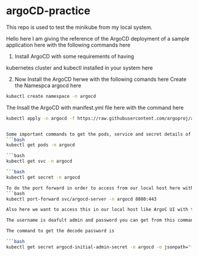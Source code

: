 # argoCD-practice
This repo is used to test the minikube from my local system.

Hello here I am giving the reference of the ArgoCD deployment of a sample application here with the following commands here

1. Install ArgoCD  with some requirements of having

kubernetes cluster and kubectl installed in your system here

2. Now Install the ArgoCD herwe with the following comands here
    Create the Namespca  argocd here 
```bash
kubectl create namespace -n argocd
```
The Insall the ArgoCD with manifest.yml file here with the command here

```bash
kubectl apply -n argocd -f https://raw.githubusercontent.com/argoproj/argo-cd/stable/manifests/install.yaml


Some important commands to get the pods, service and secret details of the argocd in the namespace argocd
```bash
kubectl get pods -n argocd

```bash
kubectl get svc -n argocd

```bash
kubectl get secret -n argocd

To do the port forward in order to access from our local host here with the mapping of local host:127.0.0.1 with any port like 8080 to the argocd-server service port 443 here,  the command is
```bash
kubectl port-forward svc/argocd-server -n argocd 8080:443

Also here we want to access this in our local host like ArgoC UI with the url: https://localhost:8080

The username is deafult admin and password you can get from this command and want to decode base64 from the google or any terminal as base64 decode is not available in the local cmd here

The command to get the decode password is

```bash
kubectl get secret argocd-initial-admin-secret -n argocd -o jsonpath="{.data.password}" 

